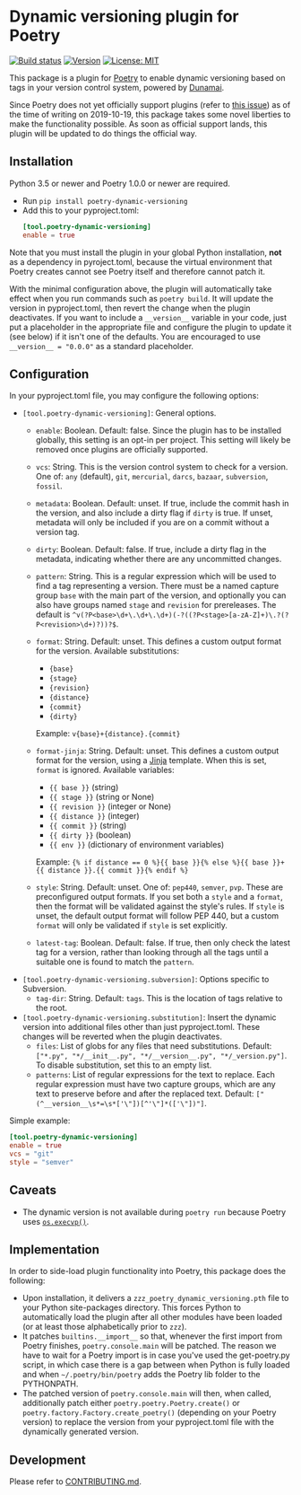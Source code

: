 # Dynamic versioning plugin for Poetry
[![Build status](https://travis-ci.org/mtkennerly/poetry-dynamic-versioning.svg?branch=master)](https://travis-ci.org/mtkennerly/poetry-dynamic-versioning)
[![Version](https://img.shields.io/pypi/v/poetry-dynamic-versioning)](https://pypi.org/project/poetry-dynamic-versioning)
[![License: MIT](https://img.shields.io/badge/license-MIT-yellow.svg)](https://opensource.org/licenses/MIT)

This package is a plugin for [Poetry](https://github.com/sdispater/poetry)
to enable dynamic versioning based on tags in your version control system,
powered by [Dunamai](https://github.com/mtkennerly/dunamai).

Since Poetry does not yet officially support plugins
(refer to [this issue](https://github.com/sdispater/poetry/issues/693))
as of the time of writing on 2019-10-19, this package takes some novel
liberties to make the functionality possible. As soon as official support
lands, this plugin will be updated to do things the official way.

## Installation
Python 3.5 or newer and Poetry 1.0.0 or newer are required.

* Run `pip install poetry-dynamic-versioning`
* Add this to your pyproject.toml:
  ```toml
  [tool.poetry-dynamic-versioning]
  enable = true
  ```

Note that you must install the plugin in your global Python installation,
**not** as a dependency in pyroject.toml, because the virtual environment
that Poetry creates cannot see Poetry itself and therefore cannot patch it.

With the minimal configuration above, the plugin will automatically take effect
when you run commands such as `poetry build`. It will update the version in
pyproject.toml, then revert the change when the plugin deactivates. If you want
to include a `__version__` variable in your code, just put a placeholder in the
appropriate file and configure the plugin to update it (see below) if it isn't
one of the defaults. You are encouraged to use `__version__ = "0.0.0"` as a
standard placeholder.

## Configuration
In your pyproject.toml file, you may configure the following options:

* `[tool.poetry-dynamic-versioning]`: General options.
  * `enable`: Boolean. Default: false. Since the plugin has to be installed
    globally, this setting is an opt-in per project. This setting will likely
    be removed once plugins are officially supported.
  * `vcs`: String. This is the version control system to check for a version.
    One of: `any` (default), `git`, `mercurial`, `darcs`, `bazaar`,
    `subversion`, `fossil`.
  * `metadata`: Boolean. Default: unset. If true, include the commit hash in
    the version, and also include a dirty flag if `dirty` is true. If unset,
    metadata will only be included if you are on a commit without a version tag.
  * `dirty`: Boolean. Default: false. If true, include a dirty flag in the
    metadata, indicating whether there are any uncommitted changes.
  * `pattern`: String. This is a regular expression which will be used to find
    a tag representing a version. There must be a named capture group `base`
    with the main part of the version, and optionally you can also have groups
    named `stage` and `revision` for prereleases. The default is
    `^v(?P<base>\d+\.\d+\.\d+)(-?((?P<stage>[a-zA-Z]+)\.?(?P<revision>\d+)?))?$`.
  * `format`: String. Default: unset. This defines a custom output format for
    the version. Available substitutions:

    * `{base}`
    * `{stage}`
    * `{revision}`
    * `{distance}`
    * `{commit}`
    * `{dirty}`

    Example: `v{base}+{distance}.{commit}`
  * `format-jinja`: String. Default: unset. This defines a custom output format
    for the version, using a [Jinja](https://pypi.org/project/Jinja2) template.
    When this is set, `format` is ignored. Available variables:

    * `{{ base }}` (string)
    * `{{ stage }}` (string or None)
    * `{{ revision }}` (integer or None)
    * `{{ distance }}` (integer)
    * `{{ commit }}` (string)
    * `{{ dirty }}` (boolean)
    * `{{ env }}` (dictionary of environment variables)

    Example: `{% if distance == 0 %}{{ base }}{% else %}{{ base }}+{{ distance }}.{{ commit }}{% endif %}`
  * `style`: String. Default: unset. One of: `pep440`, `semver`, `pvp`.
    These are preconfigured output formats. If you set both a `style` and
    a `format`, then the format will be validated against the style's rules.
    If `style` is unset, the default output format will follow PEP 440,
    but a custom `format` will only be validated if `style` is set explicitly.
  * `latest-tag`: Boolean. Default: false. If true, then only check the latest
    tag for a version, rather than looking through all the tags until a suitable
    one is found to match the `pattern`.
* `[tool.poetry-dynamic-versioning.subversion]`: Options specific to Subversion.
  * `tag-dir`: String. Default: `tags`. This is the location of tags relative
    to the root.
* `[tool.poetry-dynamic-versioning.substitution]`: Insert the dynamic version
  into additional files other than just pyproject.toml. These changes will be
  reverted when the plugin deactivates.
  * `files`: List of globs for any files that need substitutions. Default:
    `["*.py", "*/__init__.py", "*/__version__.py", "*/_version.py"]`.
    To disable substitution, set this to an empty list.
  * `patterns`: List of regular expressions for the text to replace.
    Each regular expression must have two capture groups, which are any
    text to preserve before and after the replaced text. Default:
    `["(^__version__\s*=\s*['\"])[^'\"]*(['\"])"]`.

Simple example:

```toml
[tool.poetry-dynamic-versioning]
enable = true
vcs = "git"
style = "semver"
```

## Caveats
* The dynamic version is not available during `poetry run` because Poetry
  uses [`os.execvp()`](https://docs.python.org/2/library/os.html#os.execvp).

## Implementation
In order to side-load plugin functionality into Poetry, this package
does the following:

* Upon installation, it delivers a `zzz_poetry_dynamic_versioning.pth`
  file to your Python site-packages directory. This forces Python to
  automatically load the plugin after all other modules have been loaded
  (or at least those alphabetically prior to `zzz`).
* It patches `builtins.__import__` so that, whenever the first import from
  Poetry finishes, `poetry.console.main` will be patched. The reason we have
  to wait for a Poetry import is in case you've used the get-poetry.py script,
  in which case there is a gap between when Python is fully loaded and when
  `~/.poetry/bin/poetry` adds the Poetry lib folder to the PYTHONPATH.
* The patched version of `poetry.console.main` will then, when called,
  additionally patch either `poetry.poetry.Poetry.create()` or
  `poetry.factory.Factory.create_poetry()` (depending on your Poetry version)
  to replace the version from your pyproject.toml file with the dynamically
  generated version.

## Development
Please refer to [CONTRIBUTING.md](CONTRIBUTING.md).
